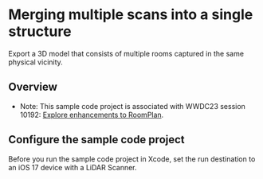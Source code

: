 # Merging multiple scans into a single structure

Export a 3D model that consists of multiple rooms captured in the same physical vicinity. 

## Overview

- Note: This sample code project is associated with WWDC23 session 10192: [Explore enhancements to RoomPlan](https://developer.apple.com/wwdc23/10192/).

## Configure the sample code project

Before you run the sample code project in Xcode, set the run destination to an iOS 17 device with a LiDAR Scanner.
